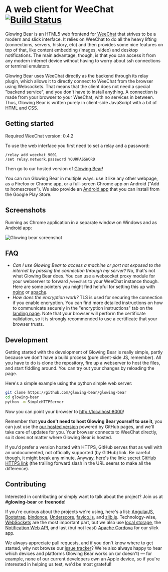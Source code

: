 A web client for WeeChat [![Build Status](https://api.travis-ci.org/glowing-bear/glowing-bear.png)](https://travis-ci.org/glowing-bear/glowing-bear?branch=master)
========================

Glowing Bear is an HTML5 web frontend for [WeeChat](http://weechat.org) that strives to be a modern and slick interface. It relies on WeeChat to do all the heavy lifting (connections, servers, history, etc) and then provides some nice features on top of that, like content embedding (images, video) and desktop notifications. The main advantage, though, is that you can access it from any modern internet device without having to worry about ssh connections or terminal emulators.

Glowing Bear uses WeeChat directly as the backend through its relay plugin, which allows it to directly connect to WeeChat from the browser using Websockets. That means that the client does not need a special "backend service", and you don't have to install anything. A connection is made from your browser to your WeeChat, with no services in between. Thus, Glowing Bear is written purely in client-side JavaScript with a bit of HTML and CSS.

Getting started
---------------

Required WeeChat version: 0.4.2

To use the web interface you first need to set a relay and a password:

	/relay add weechat 9001
	/set relay.network.password YOURPASSWORD

Then go to our hosted version of [Glowing Bear](http://www.glowing-bear.org)!

You can run Glowing Bear in multiple ways: use it like any other webpage, as a Firefox or Chrome app, or a full-screen Chrome app on Android ("Add to homescreen"). We also provide an [Android app](https://play.google.com/store/apps/details?id=com.glowing_bear) that you can install from the Google Play Store.

Screenshots
-----------
Running as Chrome application in a separate window on Windows and as Android app:

![Glowing bear screenshot](https://4z2.de/glowingbear.png)

FAQ
---

- *Can I use Glowing Bear to access a machine or port not exposed to the internet by passing the connection through my server?* No, that's not what Glowing Bear does. You can use a websocket proxy module for your webserver to forward `/weechat` to your WeeChat instance though. Here are some pointers you might find helpful for setting this up with [nginx](http://nginx.com/blog/websocket-nginx/) or [apache](https://httpd.apache.org/docs/2.4/mod/mod_proxy_wstunnel.html).
- *How does the encryption work?* TLS is used for securing the connection if you enable encryption. You can find more detailed instructions on how to communicate securely in the "encryption instructions" tab on the [landing page](http://www.glowing-bear.org). Note that your browser will perform the certificate validation, so it is strongly recommended to use a certificate that your browser trusts.

Development
-----------

Getting started with the development of Glowing Bear is really simple, partly because we don't have a build process (pure client-side JS, remember). All you have to do is clone the repository, fire up a webserver to host the files, and start fiddling around. You can try out your changes by reloading the page.

Here's a simple example using the python simple web server:
```bash
git clone https://github.com/glowing-bear/glowing-bear
cd glowing-bear
python -m SimpleHTTPServer
```

Now you can point your browser to [http://localhost:8000](http://localhost:8000)!

Remember that **you don't need to host Glowing Bear yourself to use it**, you can just use the [our hosted version](http://www.glowing-bear.org) powered by GitHub pages, and we'll take care of updates for you. Your browser connects to WeeChat directly, so it does not matter where Glowing Bear is hosted.

If you'd prefer a version hosted with HTTPS, GitHub serves that as well with an undocumented, not officially supported (by GitHub) link. Be careful though, it might break any minute. Anyway, here's the link: [secret GitHub HTTPS link](https://glowing-bear.github.io/glowing-bear/) (the trailing forward slash in the URL seems to make all the difference).

Contributing
------------

Interested in contributing or simply want to talk about the project? Join us at **#glowing-bear** on **freenode**!

If you're curious about the projects we're using, here's a list: [AngularJS](https://angularjs.org/), [Bootstrap](http://getbootstrap.com/), [bindonce](https://github.com/Pasvaz/bindonce), [Underscore](http://underscorejs.org/), [favico.js](http://lab.ejci.net/favico.js/), and [zlib.js](https://github.com/imaya/zlib.js). Technology-wise, [WebSockets](http://en.wikipedia.org/wiki/WebSocket) are the most important part, but we also use [local storage](https://developer.mozilla.org/en-US/docs/Web/Guide/API/DOM/Storage#localStorage), the [Notification Web API](https://developer.mozilla.org/en/docs/Web/API/notification), and last (but not least) [Apache Cordova](https://cordova.apache.org/) for our slick app.

We always appreciate pull requests, and if you don't know where to get started, why not browse our [issue tracker](https://github.com/glowing-bear/glowing-bear/issues)? We're also always happy to hear which devices and platforms Glowing Bear works on (or doesn't) — for example, none of our current developers own an Apple device, so if you're interested in helping us test, we'd be most grateful!

